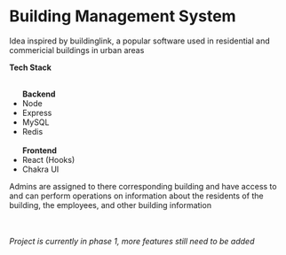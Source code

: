 <h1>Building Management System </h1>
<p> Idea inspired by buildinglink, a popular software used in residential and commericial buildings in urban areas </p>
<strong> Tech Stack </strong>
<ul>
    <br>
  <b> Backend </b>
      <br>

  <li> Node </li>
  <li> Express </li>
  <li> MySQL </li>
  <li> Redis </li>
  <br>
   <b> Frontend </b>
     <br>

  <li> React (Hooks) </li>
  <li> Chakra UI </li>
</ul>

<p> Admins are assigned to there corresponding building and have access to and can perform operations on information about the residents of the building, the employees, and other building information </p>
<br><br>
<i> Project is currently in phase 1, more features still need to be added </i>
